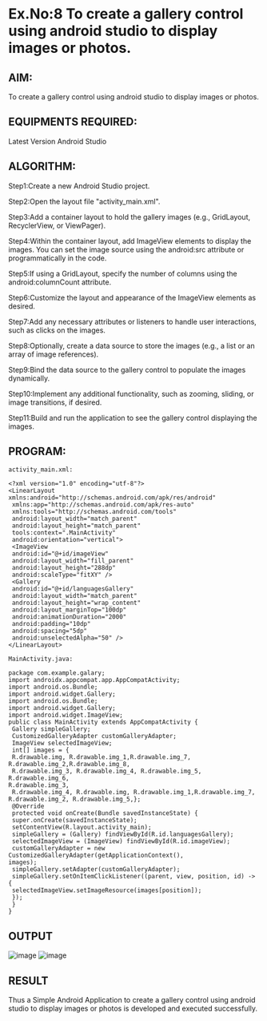 # Ex.No:8 To create a gallery control using android studio to display images or photos.


## AIM:

To create a gallery control using android studio to display images or photos.

## EQUIPMENTS REQUIRED:

Latest Version Android Studio

## ALGORITHM:

Step1:Create a new Android Studio project.

Step2:Open the layout file "activity_main.xml".

Step3:Add a container layout to hold the gallery images (e.g., GridLayout, RecyclerView, or
ViewPager).

Step4:Within the container layout, add ImageView elements to display the images. You can
set the image source using the android:src attribute or programmatically in the code.

Step5:If using a GridLayout, specify the number of columns using the android:columnCount
attribute.

Step6:Customize the layout and appearance of the ImageView elements as desired.

Step7:Add any necessary attributes or listeners to handle user interactions, such as clicks on
the images.

Step8:Optionally, create a data source to store the images (e.g., a list or an array of image
references).

Step9:Bind the data source to the gallery control to populate the images dynamically.

Step10:Implement any additional functionality, such as zooming, sliding, or image
transitions, if desired.

Step11:Build and run the application to see the gallery control displaying the images.

## PROGRAM:
```
activity_main.xml:

<?xml version="1.0" encoding="utf-8"?>
<LinearLayout xmlns:android="http://schemas.android.com/apk/res/android"
 xmlns:app="http://schemas.android.com/apk/res-auto"
 xmlns:tools="http://schemas.android.com/tools"
 android:layout_width="match_parent"
 android:layout_height="match_parent"
 tools:context=".MainActivity"
 android:orientation="vertical">
 <ImageView
 android:id="@+id/imageView"
 android:layout_width="fill_parent"
 android:layout_height="288dp"
 android:scaleType="fitXY" />
 <Gallery
 android:id="@+id/languagesGallery"
 android:layout_width="match_parent"
 android:layout_height="wrap_content"
 android:layout_marginTop="100dp"
 android:animationDuration="2000"
 android:padding="10dp"
 android:spacing="5dp"
 android:unselectedAlpha="50" />
</LinearLayout>

MainActivity.java:

package com.example.galary;
import androidx.appcompat.app.AppCompatActivity;
import android.os.Bundle;
import android.widget.Gallery;
import android.os.Bundle;
import android.widget.Gallery;
import android.widget.ImageView;
public class MainActivity extends AppCompatActivity {
 Gallery simpleGallery;
 CustomizedGalleryAdapter customGalleryAdapter;
 ImageView selectedImageView;
 int[] images = {
 R.drawable.img, R.drawable.img_1,R.drawable.img_7,
R.drawable.img_2,R.drawable.img_8,
 R.drawable.img_3, R.drawable.img_4, R.drawable.img_5, R.drawable.img_6,
R.drawable.img_3,
 R.drawable.img_4, R.drawable.img, R.drawable.img_1,R.drawable.img_7,
R.drawable.img_2, R.drawable.img_5,};
 @Override
 protected void onCreate(Bundle savedInstanceState) {
 super.onCreate(savedInstanceState);
 setContentView(R.layout.activity_main);
 simpleGallery = (Gallery) findViewById(R.id.languagesGallery);
 selectedImageView = (ImageView) findViewById(R.id.imageView);
 customGalleryAdapter = new CustomizedGalleryAdapter(getApplicationContext(),
images);
 simpleGallery.setAdapter(customGalleryAdapter);
 simpleGallery.setOnItemClickListener((parent, view, position, id) -> {
 selectedImageView.setImageResource(images[position]);
 });
 }
}
```

## OUTPUT
![image](https://github.com/elakiet/Mobile-Application-Development/assets/133135881/be661e7f-4992-4676-af3c-f0b9aed7acb3)
![image](https://github.com/elakiet/Mobile-Application-Development/assets/133135881/2e52a1a4-05d6-46da-830b-c0b640cef8d7)




## RESULT
Thus a Simple Android Application to create a gallery control using android studio to display images or photos is developed and executed successfully.


